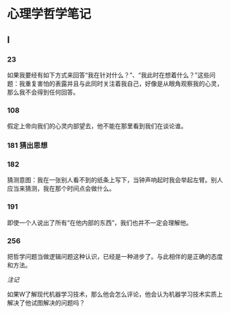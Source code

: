 # 心理学哲学笔记

## I

### 23

如果我要经有如下方式来回答“我在针对什么？”、“我此时在想着什么？”这些问题：我重复害怕的表露并且与此同时关注着我自己，好像是从眼角观察我的心灵，那么我不会得到任何回答。

### 108

假定上帝向我们的心灵内部望去，他不能在那里看到我们在谈论谁。



### 181 猜出思想

### 182

 猜测意图：我在一张别人看不到的纸条上写下，当钟声响起时我会举起左臂。别人应当来猜测，我在那个时间点会做什么。



### 191

即使一个人说出了所有“在他内部的东西”，我们也并不一定会理解他。



### 256

把哲学问题当做逻辑问题这种认识，已经是一种进步了。与此相伴的是正确的态度和方法。



*注记*

如果W了解现代机器学习技术，那么他会怎么评论，他会认为机器学习技术实质上解决了他试图解决的问题吗？